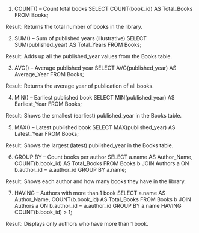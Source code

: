 1. COUNT() – Count total books
   SELECT COUNT(book_id) AS Total_Books
   FROM Books;

Result:
Returns the total number of books in the library.

2. SUM() – Sum of published years (illustrative)
   SELECT SUM(published_year) AS Total_Years
   FROM Books;

Result:
Adds up all the published_year values from the Books table.

3. AVG() – Average published year
   SELECT AVG(published_year) AS Average_Year
   FROM Books;

Result:
Returns the average year of publication of all books.

4. MIN() – Earliest published book
   SELECT MIN(published_year) AS Earliest_Year
   FROM Books;

Result:
Shows the smallest (earliest) published_year in the Books table.

5. MAX() – Latest published book
   SELECT MAX(published_year) AS Latest_Year
   FROM Books;

Result:
Shows the largest (latest) published_year in the Books table.

6. GROUP BY – Count books per author
   SELECT a.name AS Author_Name, COUNT(b.book_id) AS Total_Books
   FROM Books b
   JOIN Authors a ON b.author_id = a.author_id
   GROUP BY a.name;

Result:
Shows each author and how many books they have in the library.

7. HAVING – Authors with more than 1 book
   SELECT a.name AS Author_Name, COUNT(b.book_id) AS Total_Books
   FROM Books b
   JOIN Authors a ON b.author_id = a.author_id
   GROUP BY a.name
   HAVING COUNT(b.book_id) > 1;

Result:
Displays only authors who have more than 1 book.
